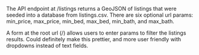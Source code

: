 The API endpoint at /listings returns a GeoJSON of listings that were seeded into a database from listings.csv. There are six optional url params: min_price, max_price, min_bed, max_bed, min_bath, and max_bath.

A form at the root url (/) allows users to enter params to filter the listings results. Could definitely make this prettier, and more user friendly with dropdowns instead of text fields.

